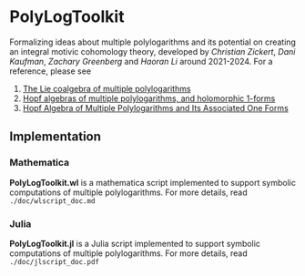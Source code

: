 # PolyLogToolkit

Formalizing ideas about multiple polylogarithms and its potential on creating an integral motivic cohomology theory, developed by *Christian Zickert*, *Dani Kaufman*, *Zachary Greenberg* and *Haoran Li* around 2021-2024. For a reference, please see

1. [The Lie coalgebra of multiple polylogarithms](https://arxiv.org/abs/2203.11588)
2. [Hopf algebras of multiple polylogarithms, and holomorphic 1-forms](https://arxiv.org/abs/2211.08337)
3. [Hopf Algebra of Multiple Polylogarithms and Its Associated One Forms](https://lihaoranicefire.github.io/math/LogToolKit/HopfAlgebraOfMultiplePolylogarithmsAndItsAssociatedOneForms.pdf)

## Implementation

### Mathematica
**PolyLogToolkit.wl** is a mathematica script implemented to support symbolic computations of multiple polylogarithms. For more details, read `./doc/wlscript_doc.md`


### Julia
**PolyLogToolkit.jl** is a Julia script implemented to support symbolic computations of multiple polylogarithms. For more details, read `./doc/jlscript_doc.pdf`